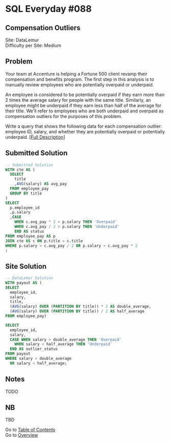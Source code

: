 # SQL Everyday \#088

## Compensation Outliers

Site: DataLemur\
Difficulty per Site: Medium

## Problem

Your team at Accenture is helping a Fortune 500 client revamp their compensation and benefits program. The first step in this analysis is to manually review employees who are potentially overpaid or underpaid.

An employee is considered to be potentially overpaid if they earn more than 2 times the average salary for people with the same title. Similarly, an employee might be underpaid if they earn less than half of the average for their title. We'll refer to employees who are both underpaid and overpaid as compensation outliers for the purposes of this problem.

Write a query that shows the following data for each compensation outlier: employee ID, salary, and whether they are potentially overpaid or potentially underpaid. [[Full Description](https://datalemur.com/questions/compensation-outliers)]

## Submitted Solution

```sql
-- Submitted Solution
WITH cte AS (
  SELECT
    title
    ,AVG(salary) AS avg_pay
  FROM employee_pay
  GROUP BY title
)
SELECT
  p.employee_id
  ,p.salary
  ,CASE 
    WHEN c.avg_pay * 2 < p.salary THEN 'Overpaid' 
    WHEN c.avg_pay / 2 > p.salary THEN 'Underpaid'
    END AS status
FROM employee_pay AS p
JOIN cte AS c ON p.title = c.title
WHERE p.salary < c.avg_pay / 2 OR p.salary > c.avg_pay * 2
;
```

## Site Solution

```sql
-- DataLemur Solution 
WITH payout AS (
SELECT
  employee_id,
  salary,
  title,
  (AVG(salary) OVER (PARTITION BY title)) * 2 AS double_average,
  (AVG(salary) OVER (PARTITION BY title)) / 2 AS half_average
FROM employee_pay)

SELECT
  employee_id,
  salary,
  CASE WHEN salary > double_average THEN 'Overpaid'
    WHEN salary < half_average THEN 'Underpaid'
  END AS outlier_status
FROM payout
WHERE salary > double_average
  OR salary < half_average;
```

## Notes

TODO

## NB

TBD

Go to [Table of Contents](/README.md#contents)\
Go to [Overview](/README.md)
